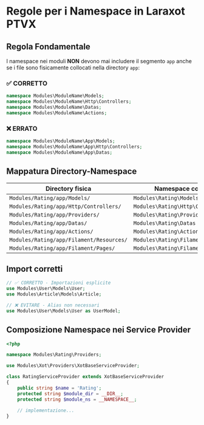 # Regole per i Namespace in Laraxot PTVX

## Regola Fondamentale

I namespace nei moduli **NON** devono mai includere il segmento `app` anche se i file sono fisicamente collocati nella directory `app`:

### ✅ CORRETTO
```php
namespace Modules\ModuleName\Models;
namespace Modules\ModuleName\Http\Controllers;
namespace Modules\ModuleName\Datas;
namespace Modules\ModuleName\Actions;
```

### ❌ ERRATO
```php
namespace Modules\ModuleName\App\Models;
namespace Modules\ModuleName\App\Http\Controllers;
namespace Modules\ModuleName\App\Datas;
```

## Mappatura Directory-Namespace

| Directory fisica                             | Namespace corretto                   |
|---------------------------------------------|-------------------------------------|
| `Modules/Rating/app/Models/`                | `Modules\Rating\Models`             |
| `Modules/Rating/app/Http/Controllers/`      | `Modules\Rating\Http\Controllers`   |
| `Modules/Rating/app/Providers/`             | `Modules\Rating\Providers`          |
| `Modules/Rating/app/Datas/`                 | `Modules\Rating\Datas`              |
| `Modules/Rating/app/Actions/`               | `Modules\Rating\Actions`            |
| `Modules/Rating/app/Filament/Resources/`    | `Modules\Rating\Filament\Resources` |
| `Modules/Rating/app/Filament/Pages/`        | `Modules\Rating\Filament\Pages`     |

## Import corretti

```php
// ✅ CORRETTO - Importazioni esplicite
use Modules\User\Models\User;
use Modules\Article\Models\Article;

// ❌ EVITARE - Alias non necessari
use Modules\User\Models\User as UserModel;
```

## Composizione Namespace nei Service Provider

```php
<?php

namespace Modules\Rating\Providers;

use Modules\Xot\Providers\XotBaseServiceProvider;

class RatingServiceProvider extends XotBaseServiceProvider
{
    public string $name = 'Rating';
    protected string $module_dir = __DIR__;
    protected string $module_ns = __NAMESPACE__;
    
    // implementazione...
}
``` 